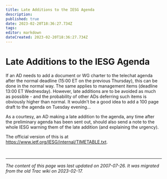 ```yaml
---
title: Late Additions to the IESG Agenda
description: 
published: true
date: 2023-02-20T18:36:27.734Z
tags: 
editor: markdown
dateCreated: 2023-02-20T18:36:27.734Z
---
```


# Late Additions to the IESG Agenda

If an AD needs to add a document or WG charter to the telechat agenda after the normal deadline (15:00 ET on the previous Thursday), this can be done in the normal way. The same applies to management items (deadline 13:00 ET Wednesday). However, late additions are to be avoided as much as possible - and the probability of other ADs deferring such items is obviously higher than normal. It wouldn't be a good idea to add a 100 page draft to the agenda on Tuesday evening...

As a courtesy, an AD making a late addition to the agenda, any time after the preliminary agenda has been sent out, should also send a note to the whole IESG warning them of the late addition (and explaining the urgency).

The official version of this is at https://www.ietf.org/IESG/internal/TIMETABLE.txt.

&nbsp;
&nbsp;
&nbsp;

---

*The content of this page was last updated on 2007-07-26. It was migrated from the old Trac wiki on 2023-02-17.*
